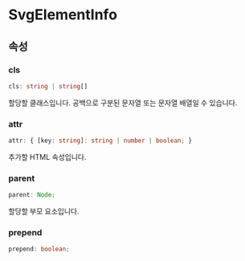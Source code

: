 # SvgElementInfo

## 속성

### cls

```ts
cls: string | string[]
```

할당할 클래스입니다. 공백으로 구분된 문자열 또는 문자열 배열일 수 있습니다.

### attr

```ts
attr: { [key: string]: string | number | boolean; }
```

추가할 HTML 속성입니다.

### parent

```ts
parent: Node;
```

할당할 부모 요소입니다.

### prepend

```ts
prepend: boolean;
```
